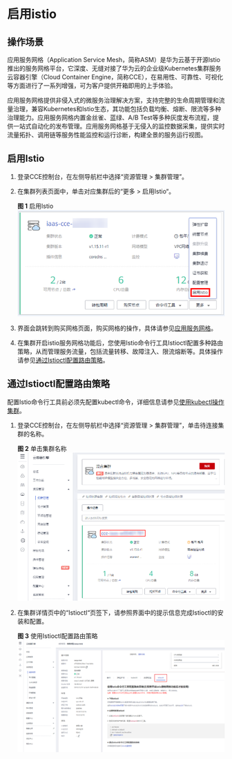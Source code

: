# 启用istio<a name="cce_01_1213"></a>

## 操作场景<a name="section160213214302"></a>

应用服务网格（Application Service Mesh，简称ASM）是华为云基于开源Istio推出的服务网格平台，它深度、无缝对接了华为云的企业级Kubernetes集群服务云容器引擎（Cloud Container Engine，简称CCE），在易用性、可靠性、可视化等方面进行了一系列增强，可为客户提供开箱即用的上手体验。

应用服务网格提供非侵入式的微服务治理解决方案，支持完整的生命周期管理和流量治理，兼容Kubernetes和Istio生态，其功能包括负载均衡、熔断、限流等多种治理能力。应用服务网格内置金丝雀、蓝绿、A/B Test等多种灰度发布流程，提供一站式自动化的发布管理。应用服务网格基于无侵入的监控数据采集，提供实时流量拓扑、调用链等服务性能监控和运行诊断，构建全景的服务运行视图。

## 启用Istio<a name="section9231550479"></a>

1.  登录CCE控制台，在左侧导航栏中选择“资源管理 \> 集群管理”。
2.  在集群列表页面中，单击对应集群后的“更多 \> 启用Istio“。

    **图 1**  启用Istio<a name="fig522977933"></a>  
    ![](figures/启用Istio.png "启用Istio")

3.  界面会跳转到购买网格页面，购买网格的操作，具体请参见[应用服务网格](https://support.huaweicloud.com/asm/index.html)。
4.  在集群开启istio服务网格功能后，您使用Istio命令行工具Istioctl配置多种路由策略，从而管理服务流量，包括流量转移、故障注入、限流熔断等。具体操作请参见[通过Istioctl配置路由策略](#section4651449376)。

## 通过Istioctl配置路由策略<a name="section4651449376"></a>

配置Istio命令行工具前必须先配置kubectl命令，详细信息请参见[使用kubectl操作集群](通过kubectl连接集群-7.md#section37321625113110)。

1.  登录CCE控制台，在左侧导航栏中选择“资源管理 \> 集群管理”，单击待连接集群的名称。

    **图 2**  单击集群名称<a name="fig118327236614"></a>  
    ![](figures/单击集群名称.png "单击集群名称")

2.  在集群详情页中的“Istioctl“页签下，请参照界面中的提示信息完成Istioctl的安装和配置。

    **图 3**  使用Istioctl配置路由策略<a name="fig1366811551535"></a>  
    ![](figures/使用Istioctl配置路由策略.png "使用Istioctl配置路由策略")


